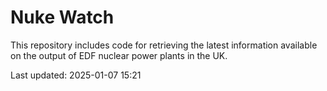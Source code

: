 # Nuke Watch

This repository includes code for retrieving the latest information available on the output of EDF nuclear power plants in the UK.

Last updated: 2025-01-07 15:21